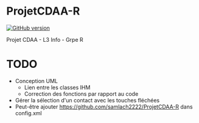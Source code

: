 # ProjetCDAA-R

[![GitHub version](https://img.shields.io/badge/version-1.0-purple.svg)](https://img.shields.io/badge)

Projet CDAA - L3 Info - Grpe R

# TODO
- Conception UML
  - Lien entre les classes IHM
  - Correction des fonctions par rapport au code
- Gérer la sélection d'un contact avec les touches fléchées
- Peut-être ajouter <ProductUrl>https://github.com/samlach2222/ProjetCDAA-R</ProductUrl> dans config.xml
